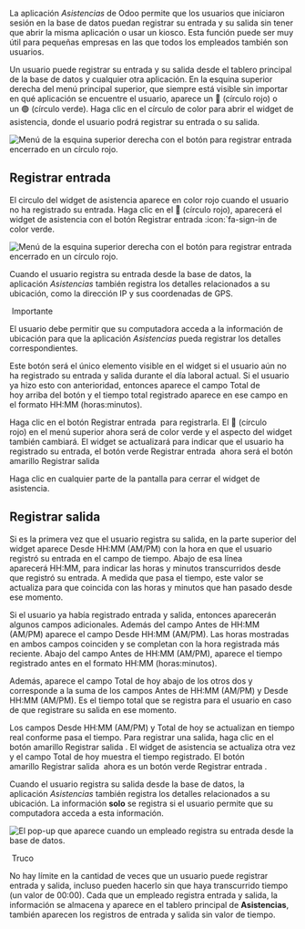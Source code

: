 La aplicación _Asistencias_ de Odoo permite que los usuarios que iniciaron sesión en la base de datos puedan registrar su entrada y su salida sin tener que abrir la misma aplicación o usar un kiosco. Esta función puede ser muy útil para pequeñas empresas en las que todos los empleados también son usuarios.

Un usuario puede registrar su entrada y su salida desde el tablero principal de la base de datos y cualquier otra aplicación. En la esquina superior derecha del menú principal superior, que siempre está visible sin importar en qué aplicación se encuentre el usuario, aparece un 🔴 (círculo rojo) o un 🟢 (círculo verde). Haga clic en el círculo de color para abrir el widget de asistencia, donde el usuario podrá registrar su entrada o su salida.

![Menú de la esquina superior derecha con el botón para registrar entrada encerrado en un círculo rojo.](https://www.odoo.com/documentation/17.0/es/_images/top-menu.png)

## Registrar entrada[](https://www.odoo.com/documentation/17.0/es/applications/hr/attendances/check_in_check_out.html#check-in "Enlazar permanentemente con este título")

El circulo del widget de asistencia aparece en color rojo cuando el usuario no ha registrado su entrada. Haga clic en el 🔴 (círculo rojo), aparecerá el widget de asistencia con el botón Registrar entrada :icon:`fa-sign-in de color verde.

![Menú de la esquina superior derecha con el botón para registrar entrada encerrado en un círculo rojo.](https://www.odoo.com/documentation/17.0/es/_images/check-in.png)

Cuando el usuario registra su entrada desde la base de datos, la aplicación _Asistencias_ también registra los detalles relacionados a su ubicación, como la dirección IP y sus coordenadas de GPS.

 Importante

El usuario debe permitir que su computadora acceda a la información de ubicación para que la aplicación _Asistencias_ pueda registrar los detalles correspondientes.

Este botón será el único elemento visible en el widget si el usuario aún no ha registrado su entrada y salida durante el día laboral actual. Si el usuario ya hizo esto con anterioridad, entonces aparece el campo Total de hoy arriba del botón y el tiempo total registrado aparece en ese campo en el formato HH:MM (horas:minutos).

Haga clic en el botón Registrar entrada  para registrarla. El 🔴 (círculo rojo) en el menú superior ahora será de color verde y el aspecto del widget también cambiará. El widget se actualizará para indicar que el usuario ha registrado su entrada, el botón verde Registrar entrada  ahora será el botón amarillo Registrar salida 

Haga clic en cualquier parte de la pantalla para cerrar el widget de asistencia.

## Registrar salida[](https://www.odoo.com/documentation/17.0/es/applications/hr/attendances/check_in_check_out.html#check-out "Enlazar permanentemente con este título")

Si es la primera vez que el usuario registra su salida, en la parte superior del widget aparece Desde HH:MM (AM/PM) con la hora en que el usuario registró su entrada en el campo de tiempo. Abajo de esa línea aparecerá HH:MM, para indicar las horas y minutos transcurridos desde que registró su entrada. A medida que pasa el tiempo, este valor se actualiza para que coincida con las horas y minutos que han pasado desde ese momento.

Si el usuario ya había registrado entrada y salida, entonces aparecerán algunos campos adicionales. Además del campo Antes de HH:MM (AM/PM) aparece el campo Desde HH:MM (AM/PM). Las horas mostradas en ambos campos coinciden y se completan con la hora registrada más reciente. Abajo del campo Antes de HH:MM (AM/PM), aparece el tiempo registrado antes en el formato HH:MM (horas:minutos).

Además, aparece el campo Total de hoy abajo de los otros dos y corresponde a la suma de los campos Antes de HH:MM (AM/PM) y Desde HH:MM (AM/PM). Es el tiempo total que se registra para el usuario en caso de que registrare su salida en ese momento.

Los campos Desde HH:MM (AM/PM) y Total de hoy se actualizan en tiempo real conforme pasa el tiempo. Para registrar una salida, haga clic en el botón amarillo Registrar salida . El widget de asistencia se actualiza otra vez y el campo Total de hoy muestra el tiempo registrado. El botón amarillo Registrar salida  ahora es un botón verde Registrar entrada .

Cuando el usuario registra su salida desde la base de datos, la aplicación _Asistencias_ también registra los detalles relacionados a su ubicación. La información **solo** se registra si el usuario permite que su computadora acceda a esta información.

![El pop-up que aparece cuando un empleado registra su entrada desde la base de datos.](https://www.odoo.com/documentation/17.0/es/_images/check-in-database-message.png)

 Truco

No hay límite en la cantidad de veces que un usuario puede registrar entrada y salida, incluso pueden hacerlo sin que haya transcurrido tiempo (un valor de 00:00). Cada que un empleado registra entrada y salida, la información se almacena y aparece en el tablero principal de **Asistencias**, también aparecen los registros de entrada y salida sin valor de tiempo.
